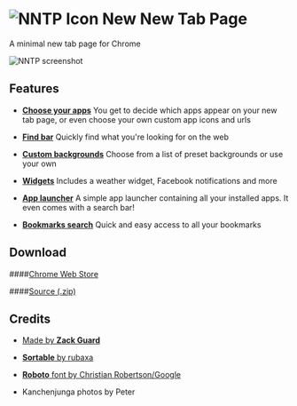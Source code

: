 # ![NNTP Icon](http://i.imgur.com/MuaXyc8.png) New New Tab Page

A minimal new tab page for Chrome

![NNTP screenshot](http://i.imgur.com/Ms0H1Qj.png)

## Features

+ **[Choose your apps](https://github.com/z-------------/New-New-Tab-Page/wiki/Choose-Apps)**
You get to decide which apps appear on your new tab page, or even choose your own custom app icons and urls

+ **[Find bar](https://github.com/z-------------/New-New-Tab-Page/wiki/Find-bar)**
Quickly find what you're looking for on the web

+ **[Custom backgrounds](https://github.com/z-------------/New-New-Tab-Page/wiki/Custom-background)**
Choose from a list of preset backgrounds or use your own

+ **[Widgets](https://github.com/z-------------/New-New-Tab-Page/wiki/Widgets)**
Includes a weather widget, Facebook notifications and more

+ **[App launcher](https://github.com/z-------------/New-New-Tab-Page/wiki/App-launcher)**
A simple app launcher containing all your installed apps. It even comes with a search bar!

+ **[Bookmarks search](https://github.com/z-------------/New-New-Tab-Page/wiki/Bookmarks-search)**
Quick and easy access to all your bookmarks

## Download
####[Chrome Web Store](https://chrome.google.com/webstore/detail/new-new-tab-page/nndegnhfodohkemfnmalamgebofbgjcc)

####[Source (.zip)](https://github.com/z-------------/New-New-Tab-Page/archive/master.zip)


## Credits

+ [Made by **Zack Guard**](http://zacharyguard.co.nf)

+ [**Sortable** by rubaxa](http://rubaxa.github.io/Sortable/)

+ [**Roboto** font by Christian Robertson/Google](http://www.google.com/fonts/specimen/Roboto)

+ Kanchenjunga photos by Peter